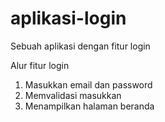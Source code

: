 # aplikasi-login
Sebuah aplikasi dengan fitur login

Alur fitur login
  1. Masukkan email dan password 
  2. Memvalidasi masukkan 
  3. Menampilkan halaman beranda
